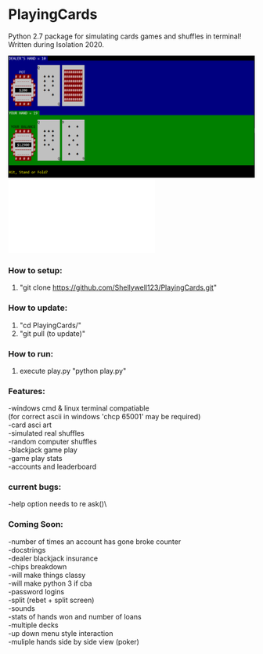 # PlayingCards
Python 2.7 package for simulating cards games and shuffles in terminal! Written during Isolation 2020.

![screenshot](Images/screenshot.png)
![CPU player stats](Images/CPU_stats.pdf)

### How to setup:
1) "git clone https://github.com/Shellywell123/PlayingCards.git"

### How to update:
1) "cd PlayingCards/"
2) "git pull (to update)"

### How to run:
1) execute play.py
   "python play.py"

### Features:
-windows cmd & linux terminal compatiable\
 (for correct ascii in windows 'chcp 65001' may be required)\
-card asci art\
-simulated real shuffles\
-random computer shuffles\
-blackjack game play\
-game play stats\
-accounts and leaderboard

### current bugs:
-help option needs to re ask()\

### Coming Soon:
-number of times an account has gone broke counter\
-docstrings\
-dealer blackjack insurance\
-chips breakdown\
-will make things classy\
-will make python 3 if cba\
-password logins\
-split (rebet + split screen)\
-sounds\
-stats of hands won and number of loans\
-multiple decks\
-up down menu style interaction\
-muliple hands side by side view (poker)